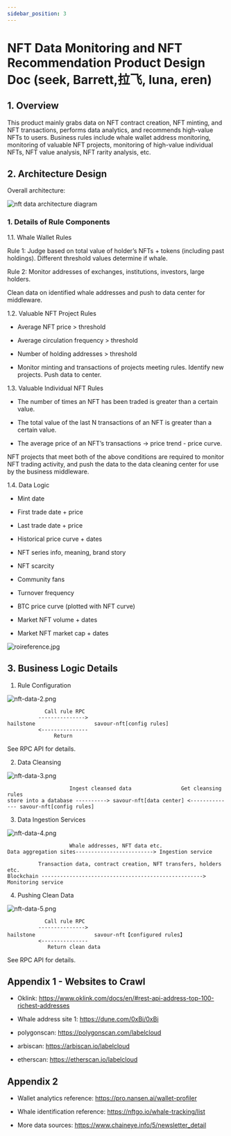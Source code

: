 ```yaml
---
sidebar_position: 3
---
```


# NFT Data Monitoring and NFT Recommendation Product Design Doc (seek, Barrett,拉飞, luna, eren)

## 1. Overview
This product mainly grabs data on NFT contract creation, NFT minting, and NFT transactions, performs data analytics, and recommends high-value NFTs to users. Business rules include whale wallet address monitoring, monitoring of valuable NFT projects, monitoring of high-value individual NFTs, NFT value analysis, NFT rarity analysis, etc.

## 2. Architecture Design

Overall architecture:

![nft data architecture diagram](../../../static/img/images/nft-data-1.png)

### 1. Details of Rule Components

1.1. Whale Wallet Rules

Rule 1: Judge based on total value of holder’s NFTs + tokens (including past holdings). Different threshold values determine if whale.

Rule 2: Monitor addresses of exchanges, institutions, investors, large holders.

Clean data on identified whale addresses and push to data center for middleware.

1.2. Valuable NFT Project Rules

- Average NFT price > threshold

- Average circulation frequency > threshold

- Number of holding addresses > threshold

- Monitor minting and transactions of projects meeting rules. Identify new projects. Push data to center.

1.3. Valuable Individual NFT Rules

- The number of times an NFT has been traded is greater than a certain value.
  
- The total value of the last N transactions of an NFT is greater than a certain value.

- The average price of an NFT’s transactions -> price trend - price curve.

NFT projects that meet both of the above conditions are required to monitor NFT trading activity, and push the data to the data cleaning center for use by the business middleware.

1.4. Data Logic

- Mint date
  
- First trade date + price

- Last trade date + price

- Historical price curve + dates

- NFT series info, meaning, brand story

- NFT scarcity

- Community fans

- Turnover frequency

- BTC price curve (plotted with NFT curve)

- Market NFT volume + dates

- Market NFT market cap + dates

![roireference.jpg](../../../static/img/images/roireference.jpg)

## 3. Business Logic Details

1. Rule Configuration
  
![nft-data-2.png](../../../static/img/images/nft-data-2.png)

```
            Call rule RPC  
          --------------->
hailstone                   savour-nft[config rules]
          <---------------
               Return
```

See RPC API for details.

2. Data Cleansing

![nft-data-3.png](../../../static/img/images/nft-data-3.png)

```
                    Ingest cleansed data                Get cleansing rules  
store into a database ----------> savour-nft[data center] <-------------- savour-nft[config rules]
```

3. Data Ingestion Services

![nft-data-4.png](../../../static/img/images/nft-data-4.png)

```
                    Whale addresses, NFT data etc.
Data aggregation sites-------------------------> Ingestion service
              
          Transaction data, contract creation, NFT transfers, holders etc.   
Blockchain ----------------------------------------------------> Monitoring service
```

4. Pushing Clean Data

![nft-data-5.png](../../../static/img/images/nft-data-5.png)

```
            Call rule RPC
          --------------->
hailstone                   savour-nft【configured rules】
          <---------------
             Return clean data
```

See RPC API for details.

## Appendix 1 - Websites to Crawl

- Oklink: https://www.oklink.com/docs/en/#rest-api-address-top-100-richest-addresses

- Whale address site 1: https://dune.com/0xBi/0xBi

- polygonscan: https://polygonscan.com/labelcloud

- arbiscan: https://arbiscan.io/labelcloud

- etherscan: https://etherscan.io/labelcloud

## Appendix 2

- Wallet analytics reference: https://pro.nansen.ai/wallet-profiler

- Whale identification reference: https://nftgo.io/whale-tracking/list

- More data sources: https://www.chaineye.info/5/newsletter_detail
